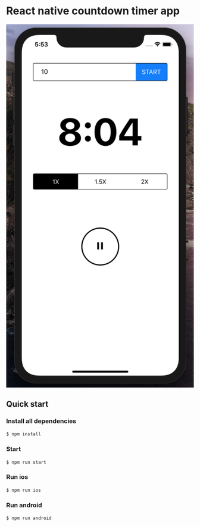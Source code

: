 # React native countdown timer app
![Screenshot](https://github.com/parmactep/react-native-timer/raw/master/screenshot.png)
## Quick start
### Install all dependencies
```
$ npm install
```
### Start
```
$ npm run start
```
### Run ios
```
$ npm run ios
```
### Run android
```
$ npm run android
```
